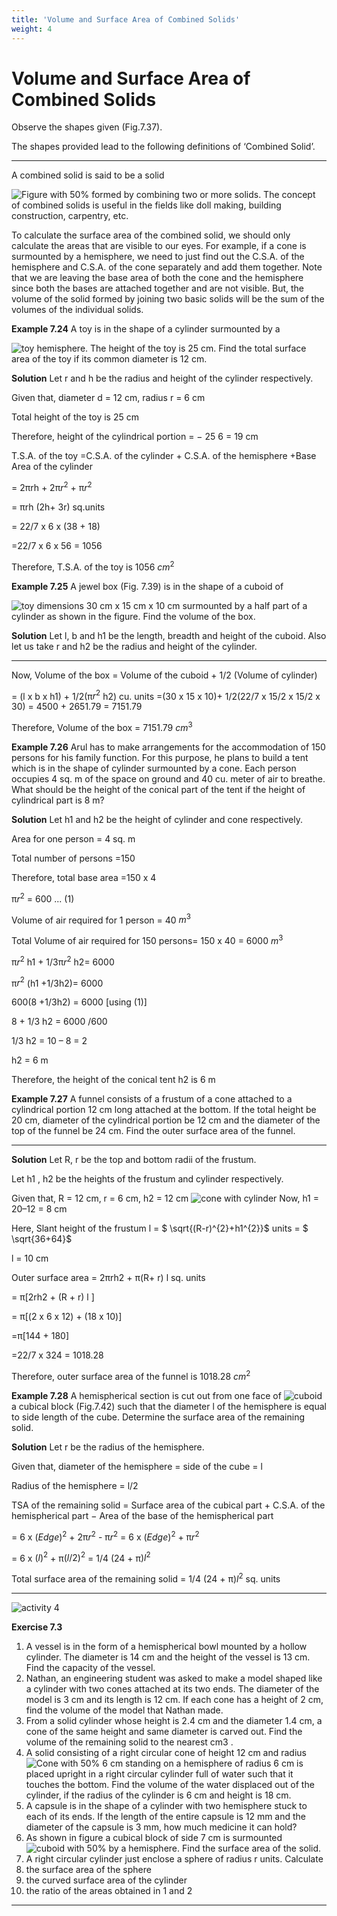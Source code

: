 ```yaml
---
title: 'Volume and Surface Area of Combined Solids'
weight: 4
---
```



# Volume and Surface Area of Combined Solids


Observe the shapes given (Fig.7.37).

The shapes provided lead to the following definitions of ‘Combined Solid’.


---

A combined solid is said to be a solid 
<!-- <img src="fig7.37.png" alt="omar" style="float:right; margin-right:10px;" /> -->
![Figure with 50%](fig7.37.png "w-50 float-end")
formed by combining two or more solids.
The concept of combined solids is 
useful in the fields like doll making, building 
construction, carpentry, etc.

To calculate the surface area of the 
combined solid, we should only calculate the 
areas that are visible to our eyes. For example, if 
a cone is surmounted by a hemisphere, we need 
to just find out the C.S.A. of the hemisphere and C.S.A. of the cone separately and add 
them together. Note that we are leaving the base area of both the cone and the hemisphere 
since both the bases are attached together and are not visible.
But, the volume of the solid formed by joining two basic solids will be the sum of the 
volumes of the individual solids.


**Example 7.24**  A toy is in the shape of a cylinder surmounted by a 
<!-- <img src="fig7.38.png" alt="7.38" style="float:right; margin-right:10px;" /> -->
![toy](fig7.38.png "w-50 float-end")
hemisphere. The height of the toy is 25 cm. Find the total surface 
area of the toy if its common diameter is 12 cm.

**Solution**   Let r and h be the radius and height of the cylinder 
respectively.

 Given that, diameter d = 12 cm, radius r = 6 cm

Total height of the toy is 25 cm

Therefore, height of the cylindrical portion = − 25 6 = 19 cm

 T.S.A. of the toy =C.S.A. of the cylinder + C.S.A. of the hemisphere
 +Base Area of the cylinder

 = 2&#960;rh + 2&#960;$r^{2}$ + &#960;$r^{2}$

 = &#960;rh (2h+ 3r) sq.units

 = 22/7 x 6 x (38 + 18)
 
 =22/7 x 6 x 56 = 1056

Therefore, T.S.A. of the toy is 1056 $cm^{2}$


**Example 7.25**  A jewel box (Fig. 7.39) is in the shape of a cuboid of 
<!-- <img src="fig7.39.png" alt="fig" style="float:right; margin-right:10px;" /> -->
![toy](fig7.39.png "w-50 float-end")
dimensions 30 cm x 15 cm x 10 cm surmounted by a half part of 
a cylinder as shown in the figure. Find the volume of the box.


**Solution**  Let l, b and h1 be the length, breadth and height of the 
cuboid. Also let us take r and h2 be the radius and height of the 
cylinder.


---

 Now, Volume of the box = Volume of the cuboid + 1/2
(Volume of cylinder)

 = (l x b x h1) + 1/2(&#960;$r^{2}$ h2) cu. units
 =(30 x 15 x 10)+ 1/2(22/7 x 15/2 x 15/2 x 30)
 = 4500 + 2651.79 = 7151.79

Therefore, Volume of the box = 7151.79 $cm^{3}$



**Example 7.26**  Arul has to make arrangements for the accommodation of 150 persons 
for his family function. For this purpose, he plans to build a tent which is in the shape of 
cylinder surmounted by a cone. Each person occupies 4 sq. m of the space on ground and 
40 cu. meter of air to breathe. What should be the height of the conical part of the tent if 
the height of cylindrical part is 8 m?

**Solution**  Let h1 and h2 be the height of cylinder and cone respectively. 

 Area for one person = 4 sq. m

 Total number of persons =150 

 Therefore, total base area =150 x 4

 &#960;$r^{2}$ = 600 ... (1)

Volume of air required for 1 person = 40 $m^{3}$

Total Volume of air required for 150 persons= 150 x 40 = 6000 $m^{3}$

 &#960;$r^{2}$ h1 + 1/3&#960;$r^{2}$ h2= 6000

 &#960;$r^{2}$ (h1 +1/3h2)= 6000

 600(8 +1/3h2) = 6000 [using (1)]

 8 + 1/3 h2 = 6000 /600

 1/3 h2 = 10 – 8 = 2

 h2 = 6 m

Therefore, the height of the conical tent h2 is 6 m


**Example 7.27** A funnel consists of a frustum of a cone attached to a cylindrical portion 
12 cm long attached at the bottom. If the total height be 20 cm, diameter of the cylindrical 
portion be 12 cm and the diameter of the top of the funnel be 24 cm. Find the outer 
surface area of the funnel.


---

**Solution**  Let R, r be the top and bottom radii of the frustum.

Let h1
, h2 be the heights of the frustum and cylinder respectively.

Given that, R = 12 cm, r = 6 cm, h2 = 12 cm
![cone with cylinder](fig7.41.png "w-50 float-end")
Now, h1 = 20–12 = 8 cm

Here, Slant height of the frustum l = $ \sqrt{(R-r)^{2}+h1^{2}}$ units
 = $ \sqrt{36+64}$

 l = 10 cm

 Outer surface area = 2&#960;rh2 + &#960;(R+ r) l sq. units
              
 = &#960;[2rh2 + (R + r) l ]

 = &#960;[(2 x 6 x 12) + (18 x 10)]
 
 =&#960;[144 + 180]
 
 =22/7 x 324 = 1018.28

Therefore, outer surface area of the funnel is 1018.28 $cm^{2}$


**Example 7.28**  A hemispherical section is cut out from one face of ![cuboid](fig7.42.png "w-50 float-end")
a cubical block (Fig.7.42) such that the diameter l of the hemisphere 
is equal to side length of the cube. Determine the surface area of 
the remaining solid.


**Solution**  Let r be the radius of the hemisphere.

Given that, diameter of the hemisphere = side of the cube = l

Radius of the hemisphere = l/2

 TSA of the remaining solid = Surface area of the cubical part + C.S.A. of the hemispherical part 
 − Area of the base of the hemispherical part

 = 6 x $(Edge)^{2}$ + 2&#960;$r^{2}$ - &#960;$r^{2}$
 = 6 x $(Edge)^{2}$ + &#960;$r^{2}$ 
 
 = 6 x $(l)^{2}$ + &#960;$(l/2)^{2}$ = 1/4 (24 + &#960;)$l^{2}$


 Total surface area of the remaining solid = 1/4 (24 + &#960;)$l^{2}$ sq. units


 ---

![activity 4](shapes.png "w-50 ")


 **Exercise 7.3**

1. A vessel is in the form of a hemispherical bowl mounted by a hollow cylinder. The 
diameter is 14 cm and the height of the vessel is 13 cm. Find the capacity of the vessel.
2. Nathan, an engineering student was asked to make a model shaped like a cylinder 
with two cones attached at its two ends. The diameter of the model is 3 cm and its 
length is 12 cm. If each cone has a height of 2 cm, find the volume of the model that 
Nathan made.
3. From a solid cylinder whose height is 2.4 cm and the diameter 1.4 cm, a cone of the 
same height and same diameter is carved out. Find the volume of the remaining 
solid to the nearest cm3 .
4. A solid consisting of a right circular cone of height 12 cm and radius ![Cone with 50%](exercise-1.png "w-50 float-end")
6 cm standing on a hemisphere of radius 6 cm is placed upright in a 
right circular cylinder full of water such that it touches the bottom. 
Find the volume of the water displaced out of the cylinder, if the 
radius of the cylinder is 6 cm and height is 18 cm.
5. A capsule is in the shape of a cylinder with two hemisphere stuck to 
each of its ends. If the length of the entire capsule is 12 mm and the diameter of the 
capsule is 3 mm, how much medicine it can hold?
6. As shown in figure a cubical block of side 7 cm is surmounted ![cuboid with 50%](exercise-2.png "w-50 float-end")
by a hemisphere. Find the surface area of the solid.
7. A right circular cylinder just enclose a sphere of radius r units. 
Calculate 
1. the surface area of the sphere 
2. the curved surface area of the cylinder 
3. the ratio of the areas obtained in 1 and 2


---

